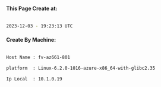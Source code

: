 
   
#### This Page Create at:

```bash

2023-12-03 - 19:23:13 UTC

```

#### Create By Machine:

```bash

Host Name : fv-az661-801

platform  : Linux-6.2.0-1016-azure-x86_64-with-glibc2.35

Ip Local  : 10.1.0.19

```

